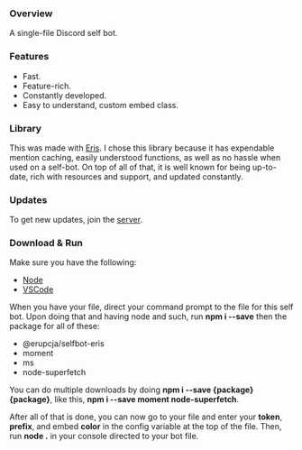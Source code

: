 ### Overview
A single-file Discord self bot.

### Features
  + Fast.
  + Feature-rich.
  + Constantly developed.
  + Easy to understand, custom embed class.

### Library
This was made with [Eris](https://abal.moe/Eris). I chose this library because it
has expendable mention caching, easily understood functions, as well as no hassle when used
on a self-bot. On top of all of that, it is well known for being up-to-date, rich
with resources and support, and updated constantly.

### Updates
To get new updates, join the [server](https://discord.gg/Wdrsu2xQez).

### Download & Run
Make sure you have the following:
  + [Node](https://nodejs.org/)
  + [VSCode](https://code.visualstudio.com/)
	
When you have your file, direct your command prompt to the file for this self bot.
Upon doing that and having node and such, run **npm i --save** then the package for all of these:
  + @erupcja/selfbot-eris
  + moment
  + ms
  + node-superfetch

You can do multiple downloads by doing **npm i --save {package} {package}**, like this, 
**npm i --save moment node-superfetch**.

After all of that is done, you can now go to your file and enter your **token**, 
**prefix**, and embed **color** in the config variable at the top of the file.
Then, run **node .** in your console directed to your bot file.

